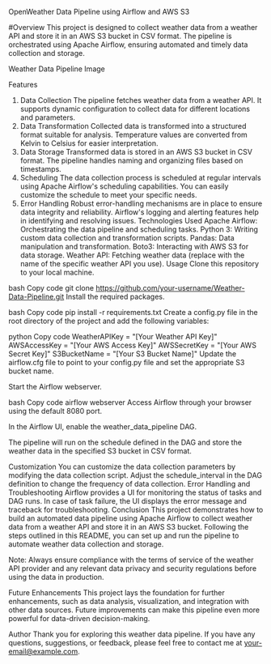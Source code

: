 OpenWeather Data Pipeline using Airflow and AWS S3

#Overview
This project is designed to collect weather data from a weather API and store it in an AWS S3 bucket in CSV format. The pipeline is orchestrated using Apache Airflow, ensuring automated and timely data collection and storage.

Weather Data Pipeline Image

Features
1. Data Collection
The pipeline fetches weather data from a weather API.
It supports dynamic configuration to collect data for different locations and parameters.
2. Data Transformation
Collected data is transformed into a structured format suitable for analysis.
Temperature values are converted from Kelvin to Celsius for easier interpretation.
3. Data Storage
Transformed data is stored in an AWS S3 bucket in CSV format.
The pipeline handles naming and organizing files based on timestamps.
4. Scheduling
The data collection process is scheduled at regular intervals using Apache Airflow's scheduling capabilities.
You can easily customize the schedule to meet your specific needs.
5. Error Handling
Robust error-handling mechanisms are in place to ensure data integrity and reliability.
Airflow's logging and alerting features help in identifying and resolving issues.
Technologies Used
Apache Airflow: Orchestrating the data pipeline and scheduling tasks.
Python 3: Writing custom data collection and transformation scripts.
Pandas: Data manipulation and transformation.
Boto3: Interacting with AWS S3 for data storage.
Weather API: Fetching weather data (replace with the name of the specific weather API you use).
Usage
Clone this repository to your local machine.

bash
Copy code
git clone https://github.com/your-username/Weather-Data-Pipeline.git
Install the required packages.

bash
Copy code
pip install -r requirements.txt
Create a config.py file in the root directory of the project and add the following variables:

python
Copy code
WeatherAPIKey = "[Your Weather API Key]"
AWSAccessKey = "[Your AWS Access Key]"
AWSSecretKey = "[Your AWS Secret Key]"
S3BucketName = "[Your S3 Bucket Name]"
Update the airflow.cfg file to point to your config.py file and set the appropriate S3 bucket name.

Start the Airflow webserver.

bash
Copy code
airflow webserver
Access Airflow through your browser using the default 8080 port.

In the Airflow UI, enable the weather_data_pipeline DAG.

The pipeline will run on the schedule defined in the DAG and store the weather data in the specified S3 bucket in CSV format.

Customization
You can customize the data collection parameters by modifying the data collection script.
Adjust the schedule_interval in the DAG definition to change the frequency of data collection.
Error Handling and Troubleshooting
Airflow provides a UI for monitoring the status of tasks and DAG runs.
In case of task failure, the UI displays the error message and traceback for troubleshooting.
Conclusion
This project demonstrates how to build an automated data pipeline using Apache Airflow to collect weather data from a weather API and store it in an AWS S3 bucket. Following the steps outlined in this README, you can set up and run the pipeline to automate weather data collection and storage.

Note: Always ensure compliance with the terms of service of the weather API provider and any relevant data privacy and security regulations before using the data in production.

Future Enhancements
This project lays the foundation for further enhancements, such as data analysis, visualization, and integration with other data sources. Future improvements can make this pipeline even more powerful for data-driven decision-making.

Author
Thank you for exploring this weather data pipeline. If you have any questions, suggestions, or feedback, please feel free to contact me at your-email@example.com.
